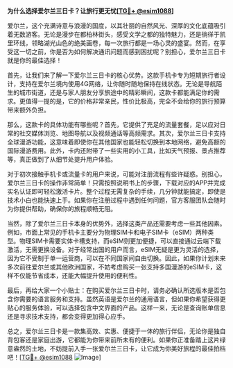 **为什么选择爱尔兰三日卡？让旅行更无忧[[TG💪+ @esim1088](https://t.me/s/esim1088)]**

爱尔兰，这个充满诗意与浪漫的国度，以其壮丽的自然风光、深厚的文化底蕴吸引着无数游客。无论是漫步在都柏林街头，感受文学之都的独特魅力，还是徜徉于凯里环线，领略湖光山色的绝美画卷，每一次旅行都是一场心灵的盛宴。然而，在享受这一切之前，你是否为如何解决通讯问题而感到困扰呢？别担心，爱尔兰三日卡就是你的最佳选择！

首先，让我们来了解一下爱尔兰三日卡的核心优势。这款手机卡专为短期旅行者设计，支持在爱尔兰境内使用4G网络，让你随时随地保持在线状态。无论是导航陌生的城市街道，还是与家人朋友分享旅途中的精彩瞬间，这款卡都能满足你的需求。更值得一提的是，它的价格非常亲民，性价比极高，完全不会给你的旅行预算带来额外负担。

那么，这款卡的具体功能有哪些呢？首先，它提供了充足的流量套餐，足以应对日常的社交媒体浏览、地图导航以及视频通话等高频需求。其次，爱尔兰三日卡支持全球漫游功能，这意味着即使你在其他国家也能轻松切换到本地网络，避免高额的国际漫游费用。此外，卡内还附带了一些实用的小工具，比如天气预报、景点推荐等，真正做到了从细节处提升用户体验。

对于初次接触手机卡或流量卡的用户来说，可能对注册流程有些许疑惑。别担心，爱尔兰三日卡的操作非常简单！只需按照说明书上的步骤，下载对应的APP并完成实名认证即可轻松激活卡片。整个过程无需复杂的手续，几分钟就能搞定，即使是技术小白也能快速上手。如果你在注册过程中遇到任何问题，官方客服团队会随时为你提供帮助，确保你的旅程顺畅无阻。

当然，除了爱尔兰三日卡本身的优势外，选择这类产品还需要考虑一些其他因素。例如，市面上常见的手机卡主要分为物理SIM卡和电子SIM卡（eSIM）两种类型。物理SIM卡需要实体卡槽支持，而eSIM则更加便捷，可以直接通过云端下载激活，无需更换设备。对于经常出国的用户而言，eSIM无疑是更为灵活的选择，因为它不受制于单一运营商，可以在不同国家间自由切换。因此，如果你计划未来多次前往爱尔兰或其他欧洲国家，不妨考虑购买一张支持多国漫游的eSIM卡，这样不仅能节省成本，还能大幅提升使用的便利性。

最后，再给大家一个小贴士：在购买爱尔兰三日卡时，请务必确认所选版本是否包含你需要的语言服务和支持。虽然英语是爱尔兰的通用语言，但如果你希望获得更贴心的服务体验，可以选择包含中文界面的产品。这样一来，无论是查询账单信息还是寻求技术支持，都会变得更加得心应手。

总之，爱尔兰三日卡是一款集高效、实惠、便捷于一体的旅行伴侣，无论你是独自背包客还是家庭出游，它都能为你带来前所未有的便利。如果你正准备踏上这片绿意盎然的土地，不妨提前入手一张爱尔兰三日卡，让它成为你美好旅程的最佳拍档吧！[[TG💪+ @esim1088](https://t.me/s/esim1088) ![Image](https://i.postimg.cc/4NQfJmqS/Snipaste-2025-05-13-00-14-12.png)]